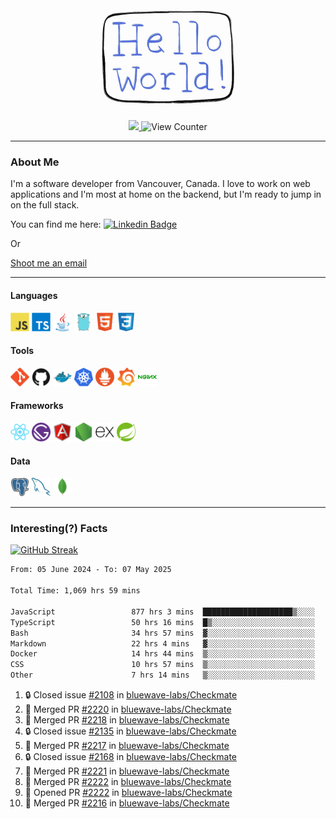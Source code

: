 <div align="center">
    <img src="./img/hello_world.webp" height="200px" width="">
    <div>
        <a href="https://www.linkedin.com/in/ajhollid">
            <img src="https://img.shields.io/badge/LinkedIn-blue"/>
        </a>
        <img src="https://komarev.com/ghpvc/?username=ajhollid&color=yellow" alt="View Counter">
    </div>
</div>

---

### About Me

I'm a software developer from Vancouver, Canada. I love to work on web applications and I'm most at home on the backend, but I'm ready to jump in on the full stack.

You can find me here: [![Linkedin Badge](https://img.shields.io/badge/-ajhollid-blue?style=flat&logo=Linkedin&logoColor=white)](https://www.linkedin.com/in/ajhollid)

Or

[Shoot me an email](mailto:ajhollid@gmail.com)

---

#### Languages

<div>
    <img src="./img/devicons/javascript-original.svg" width=30 height=30 alt="JavaScript">
    <img src="/img/devicons/typescript-original.svg" width=30 height=30 alt="TypeScript">
    <img src="./img/devicons/java-original.svg" width=30 height=30 alt="Java">
    <img src="./img/devicons/go-original.svg" width=30 height=30 alt="Golang">
    <img src="./img/devicons/html5-original.svg" width=30 height=30 alt="HTML 5">
    <img src="./img/devicons/css3-original.svg" width=30 height=30 alt="CSS 3">
</div>

#### Tools

<div>
    <img src="./img/devicons/git-original.svg" width=30 height=30 alt="Git">
    <img src="./img/devicons/github-original.svg" width=30 height=30 alt="Github">
    <img src="./img/devicons/docker-original.svg" width=30 
    height=30 alt="Docker">
    <img src="./img/devicons/kubernetes-original.svg" width=30 height=30 alt="K8">
    <img src="./img/devicons/prometheus-original.svg" width=30 height=30 alt="Prometheus">
    <img src="./img/devicons/grafana-original.svg" width=30 height=30 alt="Grafana">
    <img src="./img/devicons/nginx-original.svg" width=30 height=30 alt="Nginx">
</div>

#### Frameworks

<div>
    <img src="./img/devicons/react-original.svg" width=30 height=30 alt="React">
    <img src="./img/devicons/gatsby-original.svg" width=30 height=30 alt="Gatsby">
    <img src="./img/devicons/angularjs-original.svg" width=30 height=30 alt="AngularJS">
    <img src="./img/devicons/nodejs-original.svg" width=30 height=30 alt="NodeJS">
    <img src="./img/devicons/express-original.svg" width=30 height=30 alt="Express">
    <img src="./img/devicons/spring-original.svg" width=30 height=30 alt="Spring">
</div>

#### Data

<div>
    <img src="./img/devicons/postgresql-original.svg" width=30 height=30 alt="Postgresql">
    <img src="./img/devicons/mysql-original.svg" width=30 height=30 alt="Mysql">
    <img src="./img/devicons/mongodb-original.svg" width=30 height=30 alt="MongoDB">
</div>

---

### Interesting(?) Facts

[![GitHub Streak](http://github-readme-streak-stats.herokuapp.com?user=ajhollid)](https://git.io/streak-stats)

 <!--START_SECTION:waka-->

```txt
From: 05 June 2024 - To: 07 May 2025

Total Time: 1,069 hrs 59 mins

JavaScript                 877 hrs 3 mins  ████████████████████▒░░░░   81.42 %
TypeScript                 50 hrs 16 mins  █▒░░░░░░░░░░░░░░░░░░░░░░░   04.67 %
Bash                       34 hrs 57 mins  ▓░░░░░░░░░░░░░░░░░░░░░░░░   03.24 %
Markdown                   22 hrs 4 mins   ▓░░░░░░░░░░░░░░░░░░░░░░░░   02.05 %
Docker                     14 hrs 44 mins  ▒░░░░░░░░░░░░░░░░░░░░░░░░   01.37 %
CSS                        10 hrs 57 mins  ▒░░░░░░░░░░░░░░░░░░░░░░░░   01.02 %
Other                      7 hrs 14 mins   ▒░░░░░░░░░░░░░░░░░░░░░░░░   00.67 %
```

<!--END_SECTION:waka-->


<!--START_SECTION:activity-->
1. 🔒 Closed issue [#2108](https://github.com/bluewave-labs/Checkmate/issues/2108) in [bluewave-labs/Checkmate](https://github.com/bluewave-labs/Checkmate)
2. 🎉 Merged PR [#2220](https://github.com/bluewave-labs/Checkmate/pull/2220) in [bluewave-labs/Checkmate](https://github.com/bluewave-labs/Checkmate)
3. 🎉 Merged PR [#2218](https://github.com/bluewave-labs/Checkmate/pull/2218) in [bluewave-labs/Checkmate](https://github.com/bluewave-labs/Checkmate)
4. 🔒 Closed issue [#2135](https://github.com/bluewave-labs/Checkmate/issues/2135) in [bluewave-labs/Checkmate](https://github.com/bluewave-labs/Checkmate)
5. 🎉 Merged PR [#2217](https://github.com/bluewave-labs/Checkmate/pull/2217) in [bluewave-labs/Checkmate](https://github.com/bluewave-labs/Checkmate)
6. 🔒 Closed issue [#2168](https://github.com/bluewave-labs/Checkmate/issues/2168) in [bluewave-labs/Checkmate](https://github.com/bluewave-labs/Checkmate)
7. 🎉 Merged PR [#2221](https://github.com/bluewave-labs/Checkmate/pull/2221) in [bluewave-labs/Checkmate](https://github.com/bluewave-labs/Checkmate)
8. 🎉 Merged PR [#2222](https://github.com/bluewave-labs/Checkmate/pull/2222) in [bluewave-labs/Checkmate](https://github.com/bluewave-labs/Checkmate)
9. 💪 Opened PR [#2222](https://github.com/bluewave-labs/Checkmate/pull/2222) in [bluewave-labs/Checkmate](https://github.com/bluewave-labs/Checkmate)
10. 🎉 Merged PR [#2216](https://github.com/bluewave-labs/Checkmate/pull/2216) in [bluewave-labs/Checkmate](https://github.com/bluewave-labs/Checkmate)
<!--END_SECTION:activity-->
